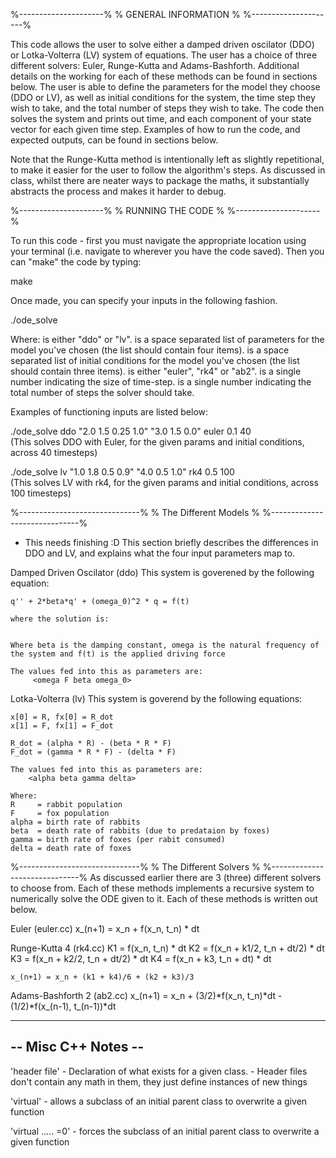 %---------------------%
% GENERAL INFORMATION %
%---------------------%

This code allows the user to solve either a damped driven oscilator (DDO) or Lotka-Volterra (LV) system of equations. The user has a choice of three different solvers: Euler, Runge-Kutta and Adams-Bashforth. Additional details on the working for each of these methods can be found in sections below. The user is able to define the parameters for the model they choose (DDO or LV), as well as initial conditions for the system, the time step they wish to take, and the total number of steps they wish to take. The code then solves the system and prints out time, and each component of your state vector for each given time step. Examples of how to run the code, and expected outputs, can be found in sections below.


Note that the Runge-Kutta method is intentionally left as slightly repetitional, to make it easier for the user to follow the algorithm's steps. As discussed in class, whilst there are neater ways to package the maths, it substantially abstracts the process and makes it harder to debug. 


%---------------------%
%  RUNNING THE CODE   %
%---------------------%

To run this code - first you must navigate the appropriate location using your terminal (i.e. navigate to wherever you have the code saved). Then you can "make" the code by typing: 

make

Once made, you can specify your inputs in the following fashion. 

./ode_solve <model> <params> <ICs> <integrator> <timestep> <numsteps>

Where: 
<model> is either "ddo" or "lv". 
<params> is a space separated list of parameters for the model you've chosen (the list should contain four items).
<ICs> is a space separated list of initial conditions for the model you've chosen (the list should contain three items).
<integrator> is either "euler", "rk4" or "ab2". 
<timestep> is a single number indicating the size of time-step. 
<numsteps> is a single number indicating the total number of steps the solver should take. 


Examples of functioning inputs are listed below: 

./ode_solve ddo "2.0 1.5 0.25 1.0" "3.0 1.5 0.0" euler 0.1 40  
    (This solves DDO with Euler, for the given params and initial conditions, across 40 timesteps)


./ode_solve lv "1.0 1.8 0.5 0.9" "4.0 0.5 1.0" rk4 0.5 100  
    (This solves LV with rk4, for the given params and initial conditions, across 100 timesteps)




%------------------------------%
%    The Different Models      %
%------------------------------%

* This needs finishing :D 
This section briefly describes the differences in DDO and LV, and explains what the four input parameters map to.

Damped Driven Oscilator (ddo)
    This system is goverened by the following equation:

    q'' + 2*beta*q' + (omega_0)^2 * q = f(t)

    where the solution is:


    Where beta is the damping constant, omega is the natural frequency of the system and f(t) is the applied driving force
    
    The values fed into this as parameters are: 
         <omega F beta omega_0>



Lotka-Volterra (lv)
    This system is goverend by the following equations:

    x[0] = R, fx[0] = R_dot 
    x[1] = F, fx[1] = F_dot

    R_dot = (alpha * R) - (beta * R * F)   
    F_dot = (gamma * R * F) - (delta * F)

    The values fed into this as parameters are: 
        <alpha beta gamma delta>
    
    Where: 
    R     = rabbit population
    F     = fox population 
    alpha = birth rate of rabbits 
    beta  = death rate of rabbits (due to predataion by foxes)
    gamma = birth rate of foxes (per rabit consumed) 
    delta = death rate of foxes



%------------------------------%
%   The Different Solvers      %
%------------------------------%
As discussed earlier there are 3 (three) different solvers to choose from. Each of these methods implements a recursive system to numerically solve the ODE given to it. Each of these methods is written out below.

Euler (euler.cc)
    x_(n+1) = x_n + f(x_n, t_n) * dt


Runge-Kutta 4 (rk4.cc)
    K1 = f(x_n, t_n) * dt
    K2 = f(x_n + k1/2, t_n + dt/2) * dt
    K3 = f(x_n + k2/2, t_n + dt/2) * dt
    K4 = f(x_n + k3, t_n + dt) * dt

    x_(n+1) = x_n + (k1 + k4)/6 + (k2 + k3)/3

Adams-Bashforth 2 (ab2.cc)
    x_(n+1) = x_n + (3/2)*f(x_n, t_n)*dt - (1/2)*f(x_(n-1), t_(n-1))*dt






-----------------------------------
--         Misc C++ Notes        --
-----------------------------------

'header file'
    - Declaration of what exists for a given class. 
    - Header files don't contain any math in them, they just define instances of new things

'virtual' 
    - allows a subclass of an initial parent class to overwrite a given function

'virtual ..... =0' 
    - forces the subclass of an initial parent class to overwrite a given function
